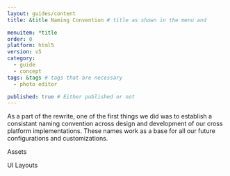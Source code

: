 ```yaml
---
layout: guides/content
title: &title Naming Convention # title as shown in the menu and

menuitem: *title
order: 0
platform: html5
version: v5
category:
  - guide
  - concept
tags: &tags # tags that are necessary
  - photo editor

published: true # Either published or not
---
```


As a part of the rewrite, one of the first things we did was to establish a consistant naming convention across design and development of our cross platform implementations.
These names work as a base for all our future configurations and customizations.


Assets 

UI Layouts
